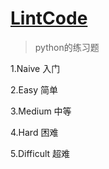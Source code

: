 # [LintCode](https://www.lintcode.com/problem/?ordering=-id&level=4)
> python的练习题

1.Naive 入门

2.Easy 简单

3.Medium 中等

4.Hard 困难

5.Difficult 超难